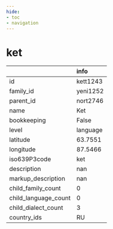 ```yaml
---
hide:
- toc
- navigation
---
```

# ket
|                      | info     |
|:---------------------|:---------|
| id                   | kett1243 |
| family_id            | yeni1252 |
| parent_id            | nort2746 |
| name                 | Ket      |
| bookkeeping          | False    |
| level                | language |
| latitude             | 63.7551  |
| longitude            | 87.5466  |
| iso639P3code         | ket      |
| description          | nan      |
| markup_description   | nan      |
| child_family_count   | 0        |
| child_language_count | 0        |
| child_dialect_count  | 3        |
| country_ids          | RU       |